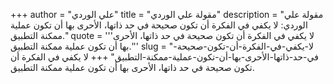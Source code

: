 +++
author = "علي الوردي"
title = "مقولة علي الوردي"
description = "مقولة علي الوردي: لا يكفي في الفكرة أن تكون صحيحة في حد ذاتها، الأحرى بها أن تكون عملية ممكنة التطبيق."
quote = '''لا يكفي في الفكرة أن تكون صحيحة في حد ذاتها، الأحرى بها أن تكون عملية ممكنة التطبيق.''' 
slug = "لا-يكفي-في-الفكرة-أن-تكون-صحيحة-في-حد-ذاتها-الأحرى-بها-أن-تكون-عملية-ممكنة-التطبيق"
+++
لا يكفي في الفكرة أن تكون صحيحة في حد ذاتها، الأحرى بها أن تكون عملية ممكنة التطبيق.
